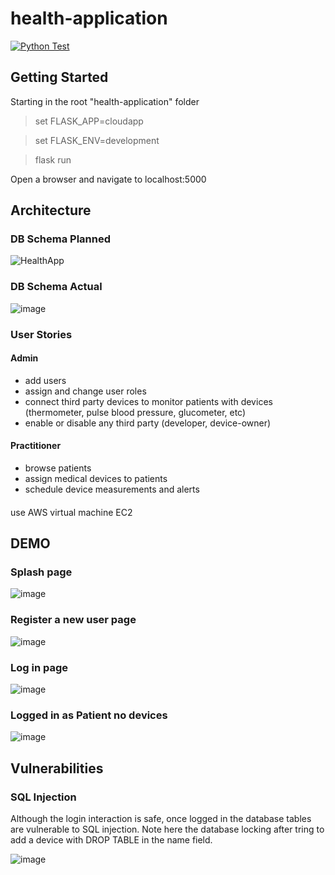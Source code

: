 # health-application

[![Python Test](https://github.com/dpe22/health-application/actions/workflows/python-test.yml/badge.svg)](https://github.com/dpe22/health-application/actions/workflows/python-test.yml)

## Getting Started
Starting in the root "health-application" folder

> set FLASK_APP=cloudapp

> set FLASK_ENV=development

> flask run

Open a browser and navigate to localhost:5000

## Architecture 

### DB Schema Planned
![HealthApp](https://user-images.githubusercontent.com/74585697/155168764-15864e0d-f2d6-426c-9106-7aa4f0234526.png)

### DB Schema Actual
![image](https://user-images.githubusercontent.com/74585697/162868839-248733f5-2924-4e9e-aff8-fb243db1b2a4.png)

### User Stories

#### Admin
- add users
- assign and change user roles
- connect third party devices to monitor patients with devices (thermometer, pulse blood pressure, glucometer, etc)
- enable or disable any third party (developer, device-owner)

#### Practitioner
- browse patients
- assign medical devices to patients
- schedule device measurements and alerts

####
use AWS virtual machine EC2

## DEMO
### Splash page
![image](https://user-images.githubusercontent.com/74585697/160616724-ae141602-1765-4786-aa24-88a505c6c62a.png)

### Register a new user page
![image](https://user-images.githubusercontent.com/74585697/160616998-c19ba3db-d680-4d26-8bc9-ea74d75445b2.png)

### Log in page
![image](https://user-images.githubusercontent.com/74585697/160617334-6cb6dfbf-5939-4579-abb6-c2c08a89e22e.png)

### Logged in as Patient no devices
![image](https://user-images.githubusercontent.com/74585697/160618819-5ebe73ae-7a80-4564-82b9-b37938a23d5c.png)

## Vulnerabilities
### SQL Injection
Although the login interaction is safe, once logged in the database tables are vulnerable to SQL injection. Note here the database locking after tring to add a device with DROP TABLE in the name field.

![image](https://user-images.githubusercontent.com/74585697/162985231-449e88d3-f959-45ba-8a0e-14973026f2fe.png)

